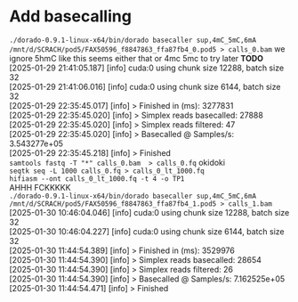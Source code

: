 # Add basecalling
`./dorado-0.9.1-linux-x64/bin/dorado basecaller sup,4mC_5mC,6mA /mnt/d/SCRACH/pod5/FAX50596_f8847863_ffa87fb4_0.pod5 > calls_0.bam` 
we ignore 5hmC like this seems either that or 4mc 5mc to try later **TODO** 
[2025-01-29 21:41:05.187] [info] cuda:0 using chunk size 12288, batch size 32  
[2025-01-29 21:41:06.016] [info] cuda:0 using chunk size 6144, batch size 32  
[2025-01-29 22:35:45.017] [info] > Finished in (ms): 3277831  
[2025-01-29 22:35:45.020] [info] > Simplex reads basecalled: 27888  
[2025-01-29 22:35:45.020] [info] > Simplex reads filtered: 47  
[2025-01-29 22:35:45.020] [info] > Basecalled @ Samples/s: 3.543277e+05  
[2025-01-29 22:35:45.218] [info] > Finished  
`samtools fastq -T "*" calls_0.bam  > calls_0.fq` 
okidoki  
`seqtk seq -L 1000 calls_0.fq > calls_0_lt_1000.fq`  
`hifiasm --ont calls_0_lt_1000.fq -t 4 -o TP1`  
AHHH FCKKKKK  
 `./dorado-0.9.1-linux-x64/bin/dorado basecaller sup,4mC_5mC,6mA /mnt/d/SCRACH/pod5/FAX50596_f8847863_ffa87fb4_1.pod5 > calls_1.bam` 
 [2025-01-30 10:46:04.046] [info] cuda:0 using chunk size 12288, batch size 32  
[2025-01-30 10:46:04.227] [info] cuda:0 using chunk size 6144, batch size 32  
[2025-01-30 11:44:54.389] [info] > Finished in (ms): 3529976  
[2025-01-30 11:44:54.390] [info] > Simplex reads basecalled: 28654  
[2025-01-30 11:44:54.390] [info] > Simplex reads filtered: 26  
[2025-01-30 11:44:54.390] [info] > Basecalled @ Samples/s: 7.162525e+05  
[2025-01-30 11:44:54.471] [info] > Finished  






 
